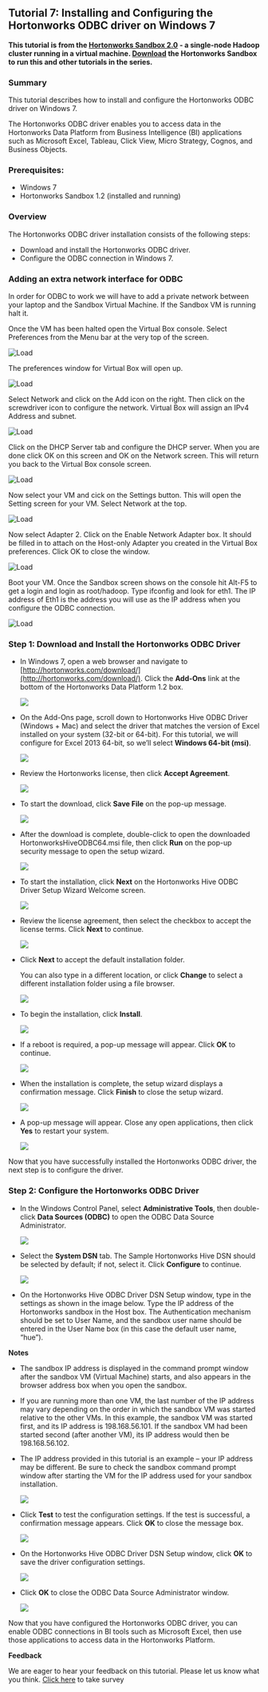 ## Tutorial 7: Installing and Configuring the Hortonworks ODBC driver on Windows 7

**This tutorial is from the [Hortonworks Sandbox 2.0](http://hortonworks.com/products/sandbox) - a single-node Hadoop cluster running in a virtual machine. [Download](http://hortonworks.com/products/sandbox) the Hortonworks Sandbox to run this and other tutorials in the series.**

### Summary

This tutorial describes how to install and configure the Hortonworks
ODBC driver on Windows 7.

The Hortonworks ODBC driver enables you to access data in the
Hortonworks Data Platform from Business Intelligence (BI) applications
such as Microsoft Excel, Tableau, Click View, Micro Strategy, Cognos,
and Business Objects.

### Prerequisites:

-   Windows 7
-   Hortonworks Sandbox 1.2 (installed and running)

### Overview

The Hortonworks ODBC driver installation consists of the following
steps:

-   Download and install the Hortonworks ODBC driver.
-   Configure the ODBC connection in Windows 7.

### Adding an extra network interface for ODBC

In order for ODBC to work we will have to add a private network between
your laptop and the Sandbox Virtual Machine. If the Sandbox VM is
running halt it.

Once the VM has been halted open the Virtual Box console. Select
Preferences from the Menu bar at the very top of the screen.

![Load](./images/odbcifc/101_vb_prefs.jpg?raw=true)

The preferences window for Virtual Box will open up.

![Load](./images/odbcifc/102_prefs_screen.jpg?raw=true)

Select Network and click on the Add icon on the right. Then click on the
screwdriver icon to configure the network. Virtual Box will assign an
IPv4 Address and subnet.

![Load](./images/odbcifc/103_config_host_only.jpg?raw=true)

Click on the DHCP Server tab and configure the DHCP server. When you are
done click OK on this screen and OK on the Network screen. This will
return you back to the Virtual Box console screen.

![Load](./images/odbcifc/104_config_dhcp.jpg?raw=true)

Now select your VM and cick on the Settings button. This will open the
Setting screen for your VM. Select Network at the top.

![Load](./images/odbcifc/105_vm_settings.jpg?raw=true)

Now select Adapter 2. Click on the Enable Network Adapter box. It should
be filled in to attach on the Host-only Adapter you created in the
Virtual Box preferences. Click OK to close the window.

![Load](./images/odbcifc/106_enable_2nd_adapter.jpg?raw=true)

Boot your VM. Once the Sandbox screen shows on the console hit Alt-F5 to
get a login and login as root/hadoop. Type ifconfig and look for eth1.
The IP address of Eth1 is the address you will use as the IP address
when you configure the ODBC connection.

![Load](./images/odbcifc/107_find_ip.jpg?raw=true)

### Step 1: Download and Install the Hortonworks ODBC Driver

-   In Windows 7, open a web browser and navigate to
    [http://hortonworks.com/download/](http://hortonworks.com/download/).
    Click the **Add-Ons** link at the bottom of the Hortonworks Data
    Platform 1.2 box.

    ![](./images/tutorial-7/01_download_page.jpg?raw=true)

-   On the Add-Ons page, scroll down to Hortonworks Hive ODBC Driver
    (Windows + Mac) and select the driver that matches the version of
    Excel installed on your system (32-bit or 64-bit). For this
    tutorial, we will configure for Excel 2013 64-bit, so we’ll select
    **Windows 64-bit (msi)**.

    ![](./images/tutorial-7/02_addons_page.jpg?raw=true)

-   Review the Hortonworks license, then click **Accept Agreement**.

    ![](./images/tutorial-7/03_license_agreement.jpg?raw=true)

-   To start the download, click **Save File** on the pop-up message.

    ![](./images/tutorial-7/04_save_file.jpg?raw=true)

-   After the download is complete, double-click to open the downloaded
    HortonworksHiveODBC64.msi file, then click **Run** on the pop-up
    security message to open the setup wizard.

    ![](./images/tutorial-7/05_run_install.jpg?raw=true)

-   To start the installation, click **Next** on the Hortonworks Hive
    ODBC Driver Setup Wizard Welcome screen.

    ![](./images/tutorial-7/06_install_wizard1.jpg?raw=true)

-   Review the license agreement, then select the checkbox to accept the
    license terms. Click **Next** to continue.

    ![](./images/tutorial-7/07_install_wizard2.jpg?raw=true)

-   Click **Next** to accept the default installation folder.

    You can also type in a different location, or click **Change** to
    select a different installation folder using a file browser.

    ![](./images/tutorial-7/08_install_wizard3.jpg?raw=true)

-   To begin the installation, click **Install**.

    ![](./images/tutorial-7/09_install_wizard4.jpg?raw=true)

-   If a reboot is required, a pop-up message will appear. Click **OK**
    to continue.

    ![](./images/tutorial-7/10_install_wizard5.jpg?raw=true)

-   When the installation is complete, the setup wizard displays a
    confirmation message. Click **Finish** to close the setup wizard.

    ![](./images/tutorial-7/11_install_wizard6.jpg?raw=true)

-   A pop-up message will appear. Close any open applications, then
    click **Yes** to restart your system.

    ![](./images/tutorial-7/12_confirm_reboot.jpg?raw=true)

Now that you have successfully installed the Hortonworks ODBC driver,
the next step is to configure the driver. 

### Step 2: Configure the Hortonworks ODBC Driver

-   In the Windows Control Panel, select **Administrative Tools**, then
    double-click **Data Sources (ODBC)** to open the ODBC Data Source
    Administrator.

    ![](./images/tutorial-7/14_system_dsn.jpg?raw=true)

-   Select the **System DSN** tab. The Sample Hortonworks Hive DSN
    should be selected by default; if not, select it. Click
    **Configure** to continue.

    ![](./images/tutorial-7/13_data_source_admin.jpg?raw=true)

-   On the Hortonworks Hive ODBC Driver DSN Setup window, type in the
    settings as shown in the image below. Type the IP address of the
    Hortonworks sandbox in the Host box. The Authentication mechanism
    should be set to User Name, and the sandbox user name should be
    entered in the User Name box (in this case the default user name,
    “hue”).

**Notes**

-   The sandbox IP address is displayed in the command prompt window
    after the sandbox VM (Virtual Machine) starts, and also appears in
    the browser address box when you open the sandbox.
-   If you are running more than one VM, the last number of the IP
    address may vary depending on the order in which the sandbox VM was
    started relative to the other VMs. In this example, the sandbox VM
    was started first, and its IP address is 198.168.56.101. If the
    sandbox VM had been started second (after another VM), its IP
    address would then be 198.168.56.102.
-   The IP address provided in this tutorial is an example – your IP
    address may be different. Be sure to check the sandbox command
    prompt window after starting the VM for the IP address used for your
    sandbox installation.

    ![](./images/tutorial-7/15_driver_setup.jpg?raw=true)

-   Click **Test** to test the configuration settings. If the test is
    successful, a confirmation message appears. Click **OK** to close
    the message box.

    ![](./images/tutorial-7/16_driver_test.jpg?raw=true)

-   On the Hortonworks Hive ODBC Driver DSN Setup window, click **OK**
    to save the driver configuration settings.

    ![](./images/tutorial-7/17_close_setup.jpg?raw=true)

-   Click **OK** to close the ODBC Data Source Administrator window.

    ![](./images/tutorial-7/18_close_dsn.jpg?raw=true)

Now that you have configured the Hortonworks ODBC driver, you can enable
ODBC connections in BI tools such as Microsoft Excel, then use those
applications to access data in the Hortonworks Platform.

**Feedback**

We are eager to hear your feedback on this tutorial. Please let us know
what you think. [Click
here](https://www.surveymonkey.com/s/Connect_to_ODBC) to take survey
